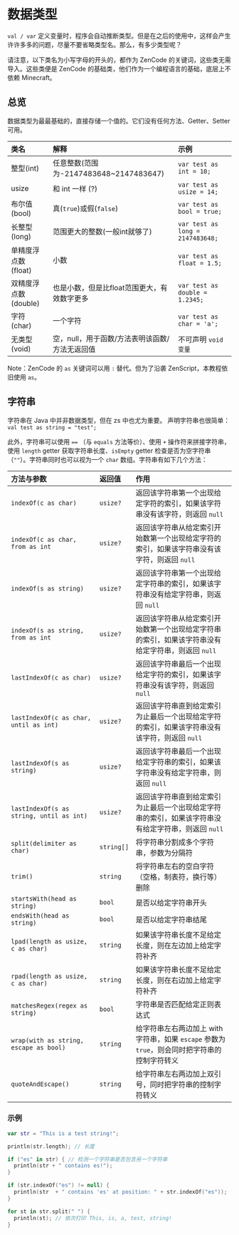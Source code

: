 # 数据类型

`val / var` 定义变量时，程序会自动推断类型。但是在之后的使用中，这样会产生许许多多的问题，尽量不要省略类型名。那么，有多少类型呢？

请注意，以下类名为小写字母的开头的，都作为 ZenCode 的关键词，这些类无需导入。这些类便是 ZenCode 的基础类，他们作为一个编程语言的基础，底层上不依赖 Minecraft。

## 总览

数据类型为最最基础的，直接存储一个值的。它们没有任何方法、Getter、Setter可用。

| 类名 | 解释 | 示例 |
| :--- | :--- | :--- |
| 整型\(int\) | 任意整数\(范围为-2147483648~2147483647\) | `var test as int = 10;` |
| usize | 和 int 一样 (?) | `var test as usize = 14;` |
| 布尔值\(bool\) | 真\(`true`\)或假\(`false`\) | `var test as bool = true;` |
| 长整型\(long\) | 范围更大的整数\(一般int就够了\) | `var test as long = 2147483648;` |
| 单精度浮点数\(float\) | 小数 | `var test as float = 1.5;` |
| 双精度浮点数\(double\) | 也是小数，但是比float范围更大，有效数字更多 | `var test as double = 1.2345;` |
| 字符\(char\) | 一个字符 | `var test as char = 'a';` |
| 无类型\(void\) | 空，null，用于函数/方法表明该函数/方法无返回值 | 不可声明 `void 变量` |

Note：ZenCode 的 `as` 关键词可以用 `:` 替代。但为了沿袭 ZenScript，本教程依旧使用 `as`。

## 字符串

字符串在 Java 中并非数据类型，但在 zs 中也尤为重要。 声明字符串也很简单： `val test as string = "test";`

此外，字符串可以使用 `==` （与 `equals` 方法等价）、使用 `+` 操作符来拼接字符串，使用 `length` getter 获取字符串长度、`isEmpty` getter 检查是否为空字符串（`""`）。字符串同时也可以视为一个 `char` 数组。字符串有如下几个方法：

| 方法与参数 | 返回值 | 作用 |
| :--- | :--- | :--- |
| `indexOf(c as char)` | `usize?` | 返回该字符串第一个出现给定字符的索引，如果该字符串没有该字符，则返回 `null` |
| `indexOf(c as char, from as int` | `usize?` | 返回该字符串从给定索引开始数第一个出现给定字符的索引，如果该字符串没有该字符，则返回 `null` |
| `indexOf(s as string)` | `usize?` | 返回该字符串第一个出现给定字符串的索引，如果该字符串没有给定字符串，则返回 `null` |
| `indexOf(s as string, from as int` | `usize?` | 返回该字符串从给定索引开始数第一个出现给定字符串的索引，如果该字符串没有给定字符串，则返回 `null` |
| `lastIndexOf(c as char)` | `usize?` | 返回该字符串最后一个出现给定字符的索引，如果该字符串没有该字符，则返回 `null` |
| `lastIndexOf(c as char, until as int)` | `usize?` | 返回该字符串直到给定索引为止最后一个出现给定字符的索引，如果该字符串没有该字符，则返回 `null` |
| `lastIndexOf(s as string)` | `usize?` | 返回该字符串最后一个出现给定字符串的索引，如果该字符串没有给定字符串，则返回 `null` |
| `lastIndexOf(s as string, until as int)` | `usize?` | 返回该字符串直到给定索引为止最后一个出现给定字符串的索引，如果该字符串没有给定字符串，则返回 `null` |
| `split(delimiter as char)` | `string[]` | 将字符串分割成多个字符串，参数为分隔符 |
| `trim()` | `string` | 将字符串左右的空白字符（空格，制表符，换行等）删除 |
| `startsWith(head as string)` | `bool` | 是否以给定字符串开头 |
| `endsWith(head as string)` | `bool` | 是否以给定字符串结尾 |
| `lpad(length as usize, c as char)` | `string` | 如果该字符串长度不足给定长度，则在左边加上给定字符补齐 |
| `rpad(length as usize, c as char)` | `string` | 如果该字符串长度不足给定长度，则在右边加上给定字符补齐 |
| `matchesRegex(regex as string)` | `bool` | 字符串是否匹配给定正则表达式 |
| `wrap(with as string, escape as bool)` | `string` | 给字符串左右两边加上 with 字符串，如果 `escape` 参数为 `true`，则会同时把字符串的控制字符转义 |
| `quoteAndEscape()` | `string` | 给字符串左右两边加上双引号，同时把字符串的控制字符转义 |

### 示例

```kotlin
var str = "This is a test string!";

println(str.length); // 长度

if ("es" in str) { // 检测一个字符串是否包含另一个字符串
  println(str + " contains es!");
}

if (str.indexOf("es") != null) {
  println(str  + " contains 'es' at position: " + str.indexOf("es"));
}

for st in str.split(" ") {
  println(st); // 依次打印 This, is, a, test, string!
}
```
